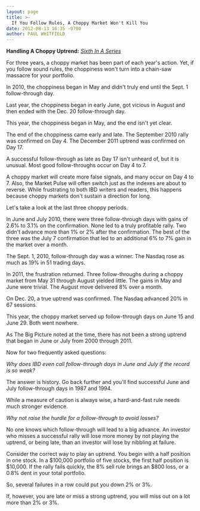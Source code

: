 ```yaml
---
layout: page
title: >-
  If You Follow Rules, A Choppy Market Won't Kill You
date: 2012-08-13 16:35 -0700
author: PAUL WHITFIELD
---
```





**Handling A Choppy Uptrend:** *[Sixth In A Series](http://news.investors.com/specialreport/621258/201208071356/handling-a-choppy-uptrend.aspx)*

  

For three years, a choppy market has been part of each year's action. Yet, if you follow sound rules, the choppiness won't turn into a chain-saw massacre for your portfolio.

  

In 2010, the choppiness began in May and didn't truly end until the Sept. 1 follow-through day.

  

Last year, the choppiness began in early June, got vicious in August and then ended with the Dec. 20 follow-through day.

  

This year, the choppiness began in May, and the end isn't yet clear.

  

The end of the choppiness came early and late. The September 2010 rally was confirmed on Day 4. The December 2011 uptrend was confirmed on Day 17.

  

A successful follow-through as late as Day 17 isn't unheard of, but it is unusual. Most good follow-throughs occur on Day 4 to 7.

  

A choppy market will create more false signals, and many occur on Day 4 to 7. Also, the Market Pulse will often switch just as the indexes are about to reverse. While frustrating to both IBD writers and readers, this happens because choppy markets don't sustain a direction for long.

  

Let's take a look at the last three choppy periods.

  

In June and July 2010, there were three follow-through days with gains of 2.6% to 3.1% on the confirmation. None led to a truly profitable rally. Two didn't advance more than 1% or 2% after the confirmation. The best of the three was the July 7 confirmation that led to an additional 6% to 7% gain in the market over a month.

  

The Sept. 1, 2010, follow-through day was a winner. The Nasdaq rose as much as 19% in 51 trading days.

  

In 2011, the frustration returned. Three follow-throughs during a choppy market from May 31 through August yielded little. The gains in May and June were trivial. The August move delivered 8% over a month.

  

On Dec. 20, a true uptrend was confirmed. The Nasdaq advanced 20% in 67 sessions.

  

This year, the choppy market served up follow-through days on June 15 and June 29. Both went nowhere.

  

As The Big Picture noted at the time, there has not been a strong uptrend that began in June or July from 2000 through 2011.

  

Now for two frequently asked questions:

  

*Why does IBD even call follow-through days in June and July if the record is so weak?*

  

The answer is history. Go back further and you'll find successful June and July follow-through days in 1987 and 1994.

  

While a measure of caution is always wise, a hard-and-fast rule needs much stronger evidence.

  

*Why not raise the hurdle for a follow-through to avoid losses?*

  

No one knows which follow-through will lead to a big advance. An investor who misses a successful rally will lose more money by not playing the uptrend, or being late, than an investor will lose by nibbling at failure.

  

Consider the correct way to play an uptrend. You begin with a half position in one stock. In a \$100,000 portfolio of five stocks, the first half position is \$10,000. If the rally fails quickly, the 8% sell rule brings an \$800 loss, or a 0.8% dent in your total portfolio.

  

So, several failures in a row could put you down 2% or 3%.

  

If, however, you are late or miss a strong uptrend, you will miss out on a lot more than 2% or 3%.




